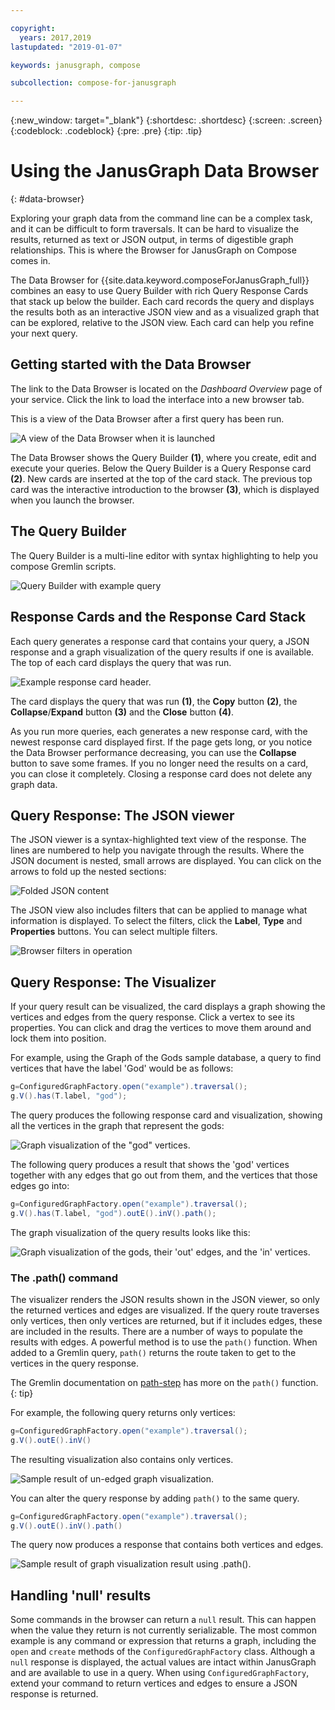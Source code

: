 ```yaml
---

copyright:
  years: 2017,2019
lastupdated: "2019-01-07"

keywords: janusgraph, compose

subcollection: compose-for-janusgraph

---
```


{:new_window: target="_blank"}
{:shortdesc: .shortdesc}
{:screen: .screen}
{:codeblock: .codeblock}
{:pre: .pre}
{:tip: .tip}

# Using the JanusGraph Data Browser
{: #data-browser}

Exploring your graph data from the command line can be a complex task, and it can be difficult to form traversals. It can be hard to visualize the results, returned as text or JSON output, in terms of digestible graph relationships. This is where the Browser for JanusGraph on Compose comes in.

The Data Browser for {{site.data.keyword.composeForJanusGraph_full}} combines an easy to use Query Builder with rich Query Response Cards that stack up below the builder. Each card records the query and displays the results both as an interactive JSON view and as a visualized graph that can be explored, relative to the JSON view. Each card can help you refine your next query.

## Getting started with the Data Browser

The link to the Data Browser is located on the _Dashboard Overview_ page of your service. Click the link to load the interface into a new browser tab.

This is a view of the Data Browser after a first query has been run.

![A view of the Data Browser when it is launched](./images/databrowser_taggedFullscreenbrowser.png "A view of the Data Browser when it is launched; showing the Query Builder, query output in JSON and visual forms, and a welcome message an tutorial.")

The Data Browser shows the Query Builder **(1)**, where you create, edit and execute your queries. Below the Query Builder is a Query Response card **(2)**. New cards are inserted at the top of the card stack. The previous top card was the interactive introduction to the browser **(3)**, which is displayed when you launch the browser.

## The Query Builder

The Query Builder is a multi-line editor with syntax highlighting to help you compose Gremlin scripts.

![Query Builder with example query](./images/databrowser_taggedquerybuilder.png "The Query Builder with an example query")

## Response Cards and the Response Card Stack

Each query generates a response card that contains your query, a JSON response and a graph visualization of the query results if one is available. The top of each card displays the query that was run.

![Example response card header.](./images/databrowser_querybar.png)

The card displays the query that was run **(1)**, the **Copy** button **(2)**, the **Collapse**/**Expand** button **(3)** and the **Close** button **(4)**.

As you run more queries, each generates a new response card, with the newest response card displayed first. If the page gets long, or you notice the Data Browser performance decreasing, you can use the **Collapse** button to save some frames. If you no longer need the results on a card, you can close it completely. Closing a response card does not delete any graph data.

## Query Response: The JSON viewer

The JSON viewer is a syntax-highlighted text view of the response. The lines are numbered to help you navigate through the results. Where the JSON document is nested, small arrows are displayed. You can click on the arrows to fold up the nested sections:

![Folded JSON content](./images/databrowser_queryresponse.png)

The JSON view also includes filters that can be applied to manage what information is displayed. To select the filters, click the **Label**, **Type** and **Properties** buttons. You can select multiple filters.

![Browser filters in operation](./images/databrowser_filteractions.png)

## Query Response: The Visualizer

If your query result can be visualized, the card displays a graph showing the vertices and edges from the query response. Click a vertex to see its properties. You can click and drag the vertices to move them around and lock them into position.

For example, using the Graph of the Gods sample database, a query to find vertices that have the label 'God' would be as follows:

```groovy
g=ConfiguredGraphFactory.open("example").traversal();
g.V().has(T.label, "god");
```

The query produces the following response card and visualization, showing all the vertices in the graph that represent the gods:

![Graph visualization of the "god" vertices.](./images/databrowser_visualization.png)

The following query produces a result that shows the 'god' vertices together with any edges that go out from them, and the vertices that those edges go into:

```groovy
g=ConfiguredGraphFactory.open("example").traversal();
g.V().has(T.label, "god").outE().inV().path();
```

The graph visualization of the query results looks like this:

![Graph visualization of the gods, their 'out' edges, and the 'in' vertices.](./images/databrowser_edgesvertices.png)

### The .path() command

The visualizer renders the JSON results shown in the JSON viewer, so only the returned vertices and edges are visualized. If the query route traverses only vertices, then only vertices are returned, but if it includes edges, these are included in the results. There are a number of ways to populate the results with edges. A powerful method is to use the `path()` function. When added to a Gremlin query, `path()` returns the route taken to get to the vertices in the query response.

The Gremlin documentation on [path-step](http://tinkerpop.apache.org/docs/current/reference/#path-step) has more on the `path()` function.
{: tip}

For example, the following query returns only vertices:

```groovy
g=ConfiguredGraphFactory.open("example").traversal();
g.V().outE().inV()
```

The resulting visualization also contains only vertices.

![Sample result of un-edged graph visualization.](./images/databrowser_visualization2.png)

You can alter the query response by adding `path()` to the same query.

```groovy
g=ConfiguredGraphFactory.open("example").traversal();
g.V().outE().inV().path()
```

The query now produces a response that contains both vertices and edges.

![Sample result of graph visualization result using `.path()`.](./images/databrowser_visualization3.png)

## Handling 'null' results

Some commands in the browser can return a `null` result. This can happen when the value they return is not currently serializable. The most common example is any command or expression that returns a graph, including the `open` and `create` methods of the `ConfiguredGraphFactory` class. Although a `null` response is displayed, the actual values are intact within JanusGraph and are available to use in a query. When using `ConfiguredGraphFactory`, extend your command to return vertices and edges to ensure a JSON response is returned.
